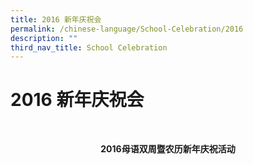 ```yaml
---
title: 2016 新年庆祝会
permalink: /chinese-language/School-Celebration/2016
description: ""
third_nav_title: School Celebration
---
```

2016 新年庆祝会
==========

 <p style = "text-align: center"> **2016母语双周暨农历新年庆祝活动** </p>